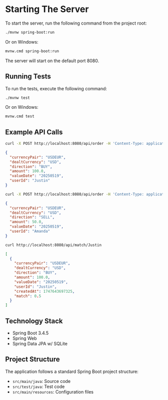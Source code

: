 # Starting The Server

To start the server, run the following command from the project root:

```bash
./mvnw spring-boot:run
```

Or on Windows:

```bash
mvnw.cmd spring-boot:run
```

The server will start on the default port 8080.

## Running Tests

To run the tests, execute the following command:

```bash
./mvnw test
```

Or on Windows:

```bash
mvnw.cmd test
```

## Example API Calls

```bash
curl -X POST http://localhost:8080/api/order -H 'Content-Type: application/json' -d '{"currencyPair": "USDEUR", "dealtCurrency": "USD", "direction":"BUY", "valueDate": "20250519", "userId":"Justin", "amount":100.00}' 
```

```json
{
  "currencyPair": "USDEUR",
  "dealtCurrency": "USD",
  "direction": "BUY",
  "amount": 100.0,
  "valueDate": "20250519",
  "userId": "Justin"
}
```

```bash
curl -X POST http://localhost:8080/api/order -H 'Content-Type: application/json' -d '{"currencyPair": "USDEUR", "dealtCurrency": "USD", "direction":"SELL", "valueDate": "20250519", "userId":"Amanda", "amount":50.00}' 
```

```json
{
  "currencyPair": "USDEUR",
  "dealtCurrency": "USD",
  "direction": "SELL",
  "amount": 50.0,
  "valueDate": "20250519",
  "userId": "Amanda"
}
```

```bash
curl http://localhost:8080/api/match/Justin 
```

```json
[
  {
    "currencyPair": "USDEUR",
    "dealtCurrency": "USD",
    "direction": "BUY",
    "amount": 100.0,
    "valueDate": "20250519",
    "userId": "Justin",
    "createdAt": 1747643697325,
    "match": 0.5
  }
]
```

## Technology Stack

- Spring Boot 3.4.5
- Spring Web
- Spring Data JPA w/ SQLite

## Project Structure

The application follows a standard Spring Boot project structure:

- `src/main/java`: Source code
- `src/test/java`: Test code
- `src/main/resources`: Configuration files
